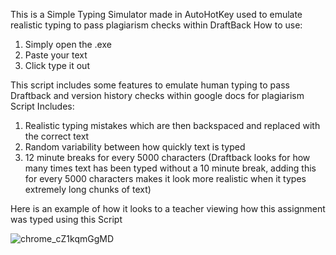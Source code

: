 This is a Simple Typing Simulator made in AutoHotKey used to emulate realistic typing to pass plagiarism checks within DraftBack
How to use:

1. Simply open the .exe
2. Paste your text
3. Click type it out

This script includes some features to emulate human typing to pass Draftback and version history checks within google docs for plagiarism
Script Includes:

1. Realistic typing mistakes which are then backspaced and replaced with the correct text
2. Random variability between how quickly text is typed
3. 12 minute breaks for every 5000 characters 
(Draftback looks for how many times text has been typed without a 10 minute break, adding this for every 5000 characters makes it look more realistic when it types extremely long chunks of text) 

Here is an example of how it looks to a teacher viewing how this assignment was typed using this Script

![chrome_cZ1kqmGgMD](https://github.com/beecity1/Realistic-Typing-simulation/assets/167020441/a5f83f9e-0140-4a14-8ad7-eb52ac018494)
